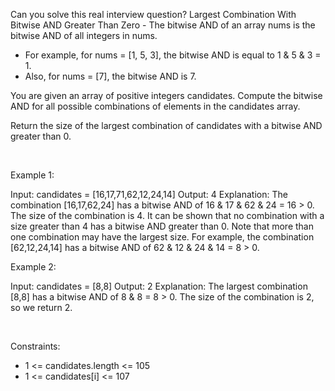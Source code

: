 Can you solve this real interview question? Largest Combination With Bitwise AND Greater Than Zero - The bitwise AND of an array nums is the bitwise AND of all integers in nums.

 * For example, for nums = [1, 5, 3], the bitwise AND is equal to 1 & 5 & 3 = 1.
 * Also, for nums = [7], the bitwise AND is 7.

You are given an array of positive integers candidates. Compute the bitwise AND for all possible combinations of elements in the candidates array.

Return the size of the largest combination of candidates with a bitwise AND greater than 0.

 

Example 1:


Input: candidates = [16,17,71,62,12,24,14]
Output: 4
Explanation: The combination [16,17,62,24] has a bitwise AND of 16 & 17 & 62 & 24 = 16 > 0.
The size of the combination is 4.
It can be shown that no combination with a size greater than 4 has a bitwise AND greater than 0.
Note that more than one combination may have the largest size.
For example, the combination [62,12,24,14] has a bitwise AND of 62 & 12 & 24 & 14 = 8 > 0.


Example 2:


Input: candidates = [8,8]
Output: 2
Explanation: The largest combination [8,8] has a bitwise AND of 8 & 8 = 8 > 0.
The size of the combination is 2, so we return 2.


 

Constraints:

 * 1 <= candidates.length <= 105
 * 1 <= candidates[i] <= 107